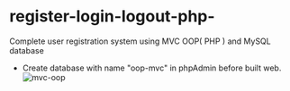 # register-login-logout-php-
Complete user registration system using MVC OOP( PHP ) and MySQL database
* Create database with name "oop-mvc" in phpAdmin before built web.
![mvc-oop](https://ibb.co/mhM36g2)

